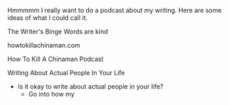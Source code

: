 Hmmmmm I really want to do a podcast about my writing. Here are some ideas of what I could call it.


The Writer's Binge
Words are kind 

howtokillachinaman.com

How To Kill A Chinaman Podcast

Writing About Actual People In Your Life
- Is it okay to write about actual people in your life? 
    - Go into how my 
